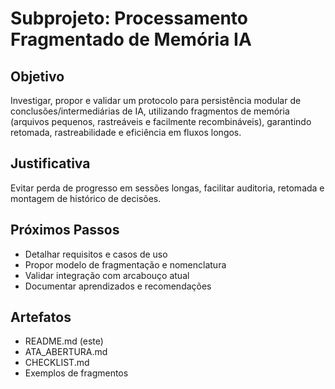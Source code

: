 # Subprojeto: Processamento Fragmentado de Memória IA

## Objetivo
Investigar, propor e validar um protocolo para persistência modular de conclusões/intermediárias de IA, utilizando fragmentos de memória (arquivos pequenos, rastreáveis e facilmente recombináveis), garantindo retomada, rastreabilidade e eficiência em fluxos longos.

## Justificativa
Evitar perda de progresso em sessões longas, facilitar auditoria, retomada e montagem de histórico de decisões.

## Próximos Passos
- Detalhar requisitos e casos de uso
- Propor modelo de fragmentação e nomenclatura
- Validar integração com arcabouço atual
- Documentar aprendizados e recomendações

## Artefatos
- README.md (este)
- ATA_ABERTURA.md
- CHECKLIST.md
- Exemplos de fragmentos
